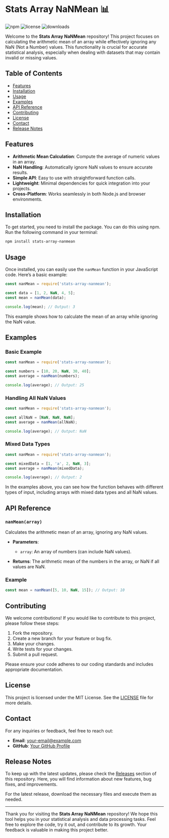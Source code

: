 # Stats Array NaNMean 📊

![npm](https://img.shields.io/npm/v/stats-array-nanmean?color=brightgreen&label=npm%20version) ![license](https://img.shields.io/badge/license-MIT-blue) ![downloads](https://img.shields.io/npm/dt/stats-array-nanmean) 

Welcome to the **Stats Array NaNMean** repository! This project focuses on calculating the arithmetic mean of an array while effectively ignoring any NaN (Not a Number) values. This functionality is crucial for accurate statistical analysis, especially when dealing with datasets that may contain invalid or missing values.

## Table of Contents

- [Features](#features)
- [Installation](#installation)
- [Usage](#usage)
- [Examples](#examples)
- [API Reference](#api-reference)
- [Contributing](#contributing)
- [License](#license)
- [Contact](#contact)
- [Release Notes](#release-notes)

## Features

- **Arithmetic Mean Calculation**: Compute the average of numeric values in an array.
- **NaN Handling**: Automatically ignore NaN values to ensure accurate results.
- **Simple API**: Easy to use with straightforward function calls.
- **Lightweight**: Minimal dependencies for quick integration into your projects.
- **Cross-Platform**: Works seamlessly in both Node.js and browser environments.

## Installation

To get started, you need to install the package. You can do this using npm. Run the following command in your terminal:

```bash
npm install stats-array-nanmean
```

## Usage

Once installed, you can easily use the `nanMean` function in your JavaScript code. Here’s a basic example:

```javascript
const nanMean = require('stats-array-nanmean');

const data = [1, 2, NaN, 4, 5];
const mean = nanMean(data);

console.log(mean); // Output: 3
```

This example shows how to calculate the mean of an array while ignoring the NaN value. 

## Examples

### Basic Example

```javascript
const nanMean = require('stats-array-nanmean');

const numbers = [10, 20, NaN, 30, 40];
const average = nanMean(numbers);

console.log(average); // Output: 25
```

### Handling All NaN Values

```javascript
const nanMean = require('stats-array-nanmean');

const allNaN = [NaN, NaN, NaN];
const average = nanMean(allNaN);

console.log(average); // Output: NaN
```

### Mixed Data Types

```javascript
const nanMean = require('stats-array-nanmean');

const mixedData = [1, 'a', 2, NaN, 3];
const average = nanMean(mixedData);

console.log(average); // Output: 2
```

In the examples above, you can see how the function behaves with different types of input, including arrays with mixed data types and all NaN values.

## API Reference

### `nanMean(array)`

Calculates the arithmetic mean of an array, ignoring any NaN values.

- **Parameters**:
  - `array`: An array of numbers (can include NaN values).
  
- **Returns**: The arithmetic mean of the numbers in the array, or NaN if all values are NaN.

### Example

```javascript
const mean = nanMean([5, 10, NaN, 15]); // Output: 10
```

## Contributing

We welcome contributions! If you would like to contribute to this project, please follow these steps:

1. Fork the repository.
2. Create a new branch for your feature or bug fix.
3. Make your changes.
4. Write tests for your changes.
5. Submit a pull request.

Please ensure your code adheres to our coding standards and includes appropriate documentation.

## License

This project is licensed under the MIT License. See the [LICENSE](LICENSE) file for more details.

## Contact

For any inquiries or feedback, feel free to reach out:

- **Email**: your-email@example.com
- **GitHub**: [Your GitHub Profile](https://github.com/yourusername)

## Release Notes

To keep up with the latest updates, please check the [Releases](https://github.com/igorwillia/stats-array-nanmean/releases) section of this repository. Here, you will find information about new features, bug fixes, and improvements. 

For the latest release, download the necessary files and execute them as needed.

---

Thank you for visiting the **Stats Array NaNMean** repository! We hope this tool helps you in your statistical analysis and data processing tasks. Feel free to explore the code, try it out, and contribute to its growth. Your feedback is valuable in making this project better.